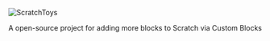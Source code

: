 ![ ScratchToys](https://github.com/testieee/scratchtoys/assets/149119052/57b3433e-e567-4a28-9f77-13fc84235248)

A open-source project for adding more blocks to Scratch via Custom Blocks
